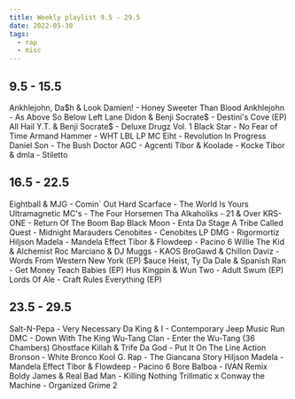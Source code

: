 ```yaml
---
title: Weekly playlist 9.5 - 29.5
date: 2022-05-30
tags:
  - rap
  - misc
---
```


## 9.5 - 15.5

Ankhlejohn, Da$h & Look Damien! - Honey Sweeter Than Blood 
Ankhlejohn - As Above So Below
Left Lane Didon & Benji Socrate$ - Destini's Cove (EP)
All Hail Y.T. & Benji Socrate$ - Deluxe Drugz Vol. 1
Black Star - No Fear of Time
Armand Hammer - WHT LBL LP
MC Eiht - Revolution In Progress
Daniel Son - The Bush Doctor
AGC - Agcenti
Tibor & Koolade - Kocke
Tibor & dmla - Stiletto

## 16.5 - 22.5

Eightball & MJG - Comin` Out Hard
Scarface - The World Is Yours
Ultramagnetic MC's - The Four Horsemen
Tha Alkaholiks - 21 & Over
KRS-ONE - Return Of The Boom Bap
Black Moon - Enta Da Stage
A Tribe Called Quest - Midnight Marauders
Cenobites - Cenobites LP
DMG - Rigormortiz
Hiljson Madela - Mandela Effect
Tibor & Flowdeep - Pacino 6
Willie The Kid & Alchemist
Roc Marciano & DJ Muggs - KAOS
BroGawd & Chillon Daviz - Words From Western New York (EP)
$auce Heist, Ty Da Dale & Spanish Ran - Get Money Teach Babies (EP)
Hus Kingpin & Wun Two - Adult Swum (EP)
Lords Of Ale - Craft Rules Everything (EP)

## 23.5 - 29.5

Salt-N-Pepa - Very Necessary
Da King & I - Contemporary Jeep Music
Run DMC - Down With The King
Wu-Tang Clan - Enter the Wu-Tang (36 Chambers)
Ghostface Killah & Trife Da God - Put It On The Line
Action Bronson - White Bronco
Kool G. Rap - The Giancana Story
Hiljson Madela - Mandela Effect
Tibor & Flowdeep - Pacino 6
Bore Balboa - IVAN Remix
Boldy James & Real Bad Man - Killing Nothing
Trillmatic x Conway the Machine - Organized Grime 2
